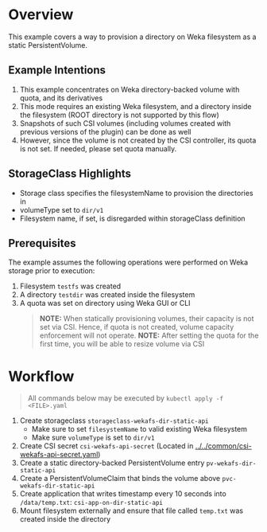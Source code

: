 # Overview
This example covers a way to provision a directory on Weka filesystem as a static PersistentVolume.

## Example Intentions
1. This example concentrates on Weka directory-backed volume with quota, and its derivatives
2. This mode requires an existing Weka filesystem, and a directory inside the filesystem (ROOT directory is not supported by this flow)
3. Snapshots of such CSI volumes (including volumes created with previous versions of the plugin) can be done as well
4. However, since the volume is not created by the CSI controller, its quota is not set. If needed, please set quota manually.

## StorageClass Highlights
- Storage class specifies the filesystemName to provision the directories in
- volumeType set to `dir/v1`
- Filesystem name, if set, is disregarded within storageClass definition

## Prerequisites
The example assumes the following operations were performed on Weka storage prior to execution:
1. Filesystem `testfs` was created
2. A directory `testdir` was created inside the filesystem
3. A quota was set on directory using Weka GUI or CLI
   > **NOTE:** When statically provisioning volumes, their capacity is not set via CSI. Hence, if quota is not created, volume capacity enforcement will not operate.
   > **NOTE:** After setting the quota for the first time, you will be able to resize volume via CSI


# Workflow
> All commands below may be executed by `kubectl apply -f <FILE>.yaml`
1. Create storageclass `storageclass-wekafs-dir-static-api` 
   - Make sure to set `filesystemName` to valid existing Weka filesystem
   - Make sure `volumeType` is set to `dir/v1`
2. Create CSI secret `csi-wekafs-api-secret`  (Located in [../../common/csi-wekafs-api-secret.yaml](../../common/csi-wekafs-api-secret.yaml))
3. Create a static directory-backed PersistentVolume entry `pv-wekafs-dir-static-api`
4. Create a PersistentVolumeClaim that binds the volume above `pvc-wekafs-dir-static-api`
5. Create application that writes timestamp every 10 seconds into `/data/temp.txt`: `csi-app-on-dir-static-api`
6. Mount filesystem externally and ensure that file called `temp.txt` was created inside the directory
